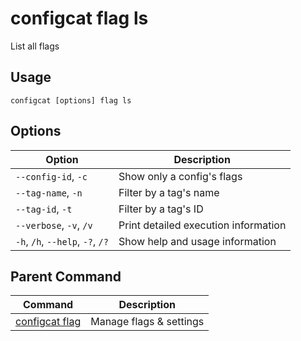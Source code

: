 # configcat flag ls
List all flags
## Usage
```
configcat [options] flag ls
```
## Options
| Option | Description |
| ------ | ----------- |
| `--config-id`, `-c` | Show only a config's flags |
| `--tag-name`, `-n` | Filter by a tag's name |
| `--tag-id`, `-t` | Filter by a tag's ID |
| `--verbose`, `-v`, `/v` | Print detailed execution information |
| `-h`, `/h`, `--help`, `-?`, `/?` | Show help and usage information |
## Parent Command
| Command | Description |
| ------ | ----------- |
| [configcat flag](configcat-flag.md) | Manage flags & settings |
